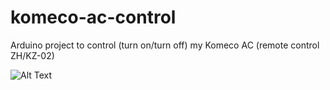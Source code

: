# komeco-ac-control

Arduino project to control (turn on/turn off) my Komeco AC (remote control ZH/KZ-02)

![Alt Text](https://images.madeiramadeira.com.br/product/images/46421180-controle-remoto-komeco-kohi-koh-kop-koc-serie-hx-e-lx-original-9-000-a-55-000-btus-zh-kz-02sku97-2615-1-600x475.jpg)
